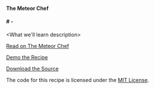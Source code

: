#### The Meteor Chef
#### \#<sequence number> - <Recipe Name>

<What we'll learn description>


[Read on The Meteor Chef](http://themeteorchef.com/recipes/<recipe-slug>)  

[Demo the Recipe](http://themeteorchef-<demo-number>-demo.meteor.com)  

[Download the Source](https://github.com/themeteorchef/<repository-slug>/archive/master.zip)

The code for this recipe is licensed under the [MIT License](http://opensource.org/licenses/MIT).
